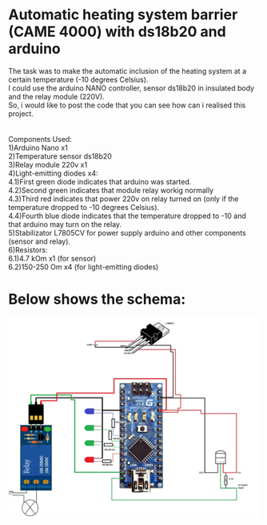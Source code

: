 # Automatic heating system barrier (CAME 4000) with ds18b20 and arduino


The task was to make the automatic inclusion of the heating system at a certain temperature (-10 degrees Celsius).<br>
I could use the arduino NANO controller, sensor ds18b20 in insulated body and the relay module (220V).<br>
So, i would like to post the code that you can see how can i realised this project.<br>
<br>
<br>
Components Used: <br>
  1)Arduino Nano x1<br>
  2)Temperature sensor ds18b20<br>
  3)Relay module 220v x1<br>
  4)Light-emitting diodes x4:<br>
    4.1)First green diode indicates that arduino was started.<br>
    4.2)Second green indicates that module relay workig normally<br>
    4.3)Third red indicates that power 220v on relay turned on (only if the temperature dropped to -10 degrees Celsius).<br>
    4.4)Fourth blue diode indicates that the temperature dropped to -10 and that arduino may turn on the relay.<br>
  5)Stabilizator L7805CV for power supply arduino and other components (sensor and relay).<br>
  6)Resistors:<br>
    6.1)4.7 kOm x1 (for sensor)<br>
    6.2)150-250 Om x4 (for light-emitting diodes)<br>

# Below shows the schema:

![Image alt](https://github.com/stalkerhack/Arduino_DS18B20_Relay220/blob/master/img/ardNANO.jpg)

